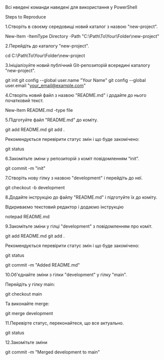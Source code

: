Всі нведені команди наведені для використання у PowerShell

Steps to Reproduce

1.Створіть в своєму середовищі новий каталог з назвою "new-project".

New-Item -ItemType Directory -Path "C:\Path\To\Your\Folder\new-project"

2.Перейдіть до каталогу "new-project".

cd C:\Path\To\Your\Folder\new-project

3.Ініціалізуйте новий публічний Git-репозиторій всередині каталогу "new-project".

git init
git config --global user.name "Your Name"
git config --global user.email "your_email@example.com"


4.Створіть новий файл з назвою "README.md" і додайте до нього початковий текст.

New-Item README.md -type file

5.Підготуйте файл "README.md" до коміту.

git add README.md
git add .

Рекомендується перевірити статус змін і що буде закомічено:

git status

6.Закомітьте зміни у репозиторій з коміт повідомленням “init”.

git commit -m "init"

7.Створіть нову гілку з назвою "development" і перейдіть до неї.

git checkout -b development

8.Додайте інструкцію до файлу "README.md" і підготуйте їх до коміту.

Відкриваємо текстовий редактор і додаємо інструкцію

notepad README.md 

9.Закомітьте зміни у гілці "development" з повідомленням про коміт.

git add README.md
git add .

Рекомендується перевірити статус змін і що буде закомічено:

git status

git commit -m "Added README.md"

10.Об'єднайте зміни з гілки "development" у гілку "main".

Перейдіть у гілку main:

git checkout main

Та виконайте merge:

git merge development

11.Перевірте статус, переконайтеся, що все актуально.

git status

12.Закомітьте зміни

git commit -m "Merged development to main"